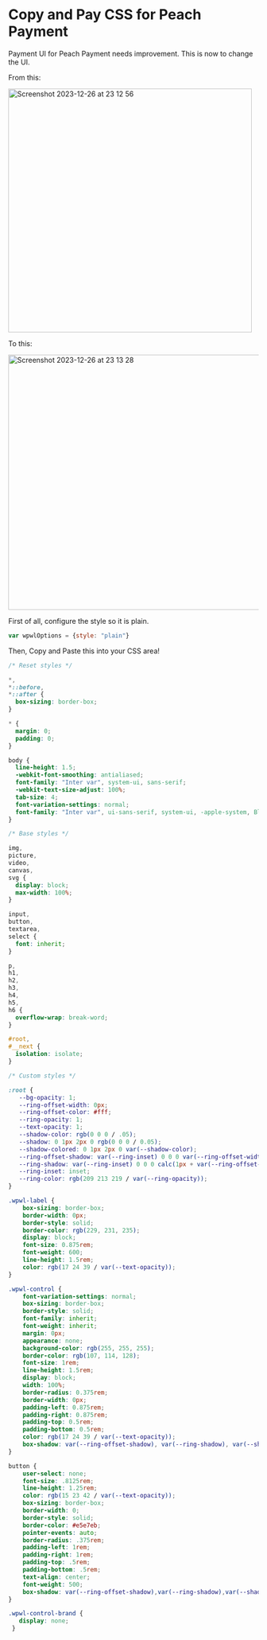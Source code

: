 # Copy and Pay CSS for Peach Payment

Payment UI for Peach Payment needs improvement. This is now to change the UI.

From this:

<img width="490" alt="Screenshot 2023-12-26 at 23 12 56" src="https://github.com/eznix86/peach-payment-copy-and-pay-css/assets/26553194/323b128c-5ac4-4613-8f73-9df0673e359a">

To this:

<img width="513" alt="Screenshot 2023-12-26 at 23 13 28" src="https://github.com/eznix86/peach-payment-copy-and-pay-css/assets/26553194/c320f8a7-cdd7-4a16-b484-598fd38b1567">

First of all, configure the style so it is plain. 

```javascript
var wpwlOptions = {style: "plain"}
```

Then, Copy and Paste this into your CSS area!

```css
/* Reset styles */

*,
*::before,
*::after {
  box-sizing: border-box;
}

* {
  margin: 0;
  padding: 0;
}

body {
  line-height: 1.5;
  -webkit-font-smoothing: antialiased;
  font-family: "Inter var", system-ui, sans-serif; 
  -webkit-text-size-adjust: 100%;
  tab-size: 4;
  font-variation-settings: normal;
  font-family: "Inter var", ui-sans-serif, system-ui, -apple-system, BlinkMacSystemFont, "Segoe UI", Roboto, "Helvetica Neue", Arial, "Noto Sans", sans-serif, "Apple Color Emoji", "Segoe UI Emoji", "Segoe UI Symbol", "Noto Color Emoji";
}

/* Base styles */

img,
picture,
video,
canvas,
svg {
  display: block;
  max-width: 100%;
}

input,
button,
textarea,
select {
  font: inherit;
}

p,
h1,
h2,
h3,
h4,
h5,
h6 {
  overflow-wrap: break-word;
}

#root,
#__next {
  isolation: isolate;
}

/* Custom styles */

:root {
   --bg-opacity: 1;
   --ring-offset-width: 0px;
   --ring-offset-color: #fff;
   --ring-opacity: 1;
   --text-opacity: 1;
   --shadow-color: rgb(0 0 0 / .05);
   --shadow: 0 1px 2px 0 rgb(0 0 0 / 0.05);
   --shadow-colored: 0 1px 2px 0 var(--shadow-color);
   --ring-offset-shadow: var(--ring-inset) 0 0 0 var(--ring-offset-width) var(--ring-offset-color);
   --ring-shadow: var(--ring-inset) 0 0 0 calc(1px + var(--ring-offset-width)) var(--ring-color);
   --ring-inset: inset;
   --ring-color: rgb(209 213 219 / var(--ring-opacity));
}

.wpwl-label {
    box-sizing: border-box;
    border-width: 0px;
    border-style: solid;
    border-color: rgb(229, 231, 235);
    display: block;
    font-size: 0.875rem;
    font-weight: 600;
    line-height: 1.5rem;
    color: rgb(17 24 39 / var(--text-opacity));
}

.wpwl-control {
    font-variation-settings: normal;
    box-sizing: border-box;
    border-style: solid;    
    font-family: inherit;
    font-weight: inherit;
    margin: 0px;
    appearance: none;
    background-color: rgb(255, 255, 255);
    border-color: rgb(107, 114, 128);
    font-size: 1rem;
    line-height: 1.5rem;
    display: block;
    width: 100%;
    border-radius: 0.375rem;
    border-width: 0px;
    padding-left: 0.875rem;
    padding-right: 0.875rem;
    padding-top: 0.5rem;
    padding-bottom: 0.5rem;
    color: rgb(17 24 39 / var(--text-opacity));
    box-shadow: var(--ring-offset-shadow), var(--ring-shadow), var(--shadow, 0 0 #0000);
}

button {
    user-select: none;
    font-size: .8125rem;
    line-height: 1.25rem;
    color: rgb(15 23 42 / var(--text-opacity));
    box-sizing: border-box;
    border-width: 0;
    border-style: solid;
    border-color: #e5e7eb;
    pointer-events: auto;
    border-radius: .375rem;
    padding-left: 1rem;
    padding-right: 1rem;
    padding-top: .5rem;
    padding-bottom: .5rem;
    text-align: center;
    font-weight: 500;
    box-shadow: var(--ring-offset-shadow),var(--ring-shadow),var(--shadow, 0 0 #0000);
}

.wpwl-control-brand {
   display: none;
 }

```

